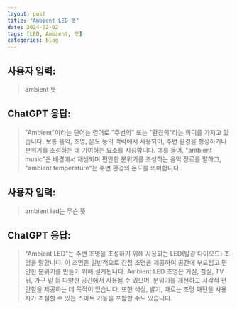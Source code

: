 ```yaml
---
layout: post
title: "Ambient LED 뜻"
date: 2024-02-02
tags: [LED, Ambient, 뜻]
categories: blog
---
```


## 사용자 입력:
> ambient 뜻

## ChatGPT 응답:
> "Ambient"이라는 단어는 영어로 "주변의" 또는 "환경의"라는 의미를 가지고 있습니다. 보통 음악, 조명, 온도 등의 맥락에서 사용되어, 주변 환경을 형성하거나 분위기를 조성하는 데 기여하는 요소를 지칭합니다. 예를 들어, "ambient music"은 배경에서 재생되며 편안한 분위기를 조성하는 음악 장르를 말하고, "ambient temperature"는 주변 환경의 온도를 의미합니다.

## 사용자 입력:
> ambient led는 무슨 뜻

## ChatGPT 응답:
> "Ambient LED"는 주변 조명을 조성하기 위해 사용되는 LED(발광 다이오드) 조명을 말합니다. 이 조명은 일반적으로 간접 조명을 제공하여 공간에 부드럽고 편안한 분위기를 만들기 위해 설계됩니다. Ambient LED 조명은 거실, 침실, TV 뒤, 가구 밑 등 다양한 공간에서 사용될 수 있으며, 분위기를 개선하고 시각적 편안함을 제공하는 데 목적이 있습니다. 또한 색상, 밝기, 때로는 조명 패턴을 사용자가 조절할 수 있는 스마트 기능을 포함할 수도 있습니다.

